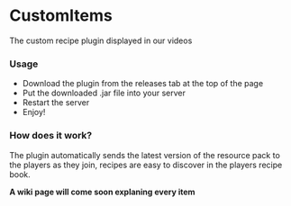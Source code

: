 # CustomItems
The custom recipe plugin displayed in our videos

### Usage
- Download the plugin from the releases tab at the top of the page
- Put the downloaded .jar file into your server
- Restart the server
- Enjoy!

### How does it work?
The plugin automatically sends the latest version of the resource pack to the players as they join, recipes are easy to discover in the players recipe book.

**A wiki page will come soon explaning every item**
